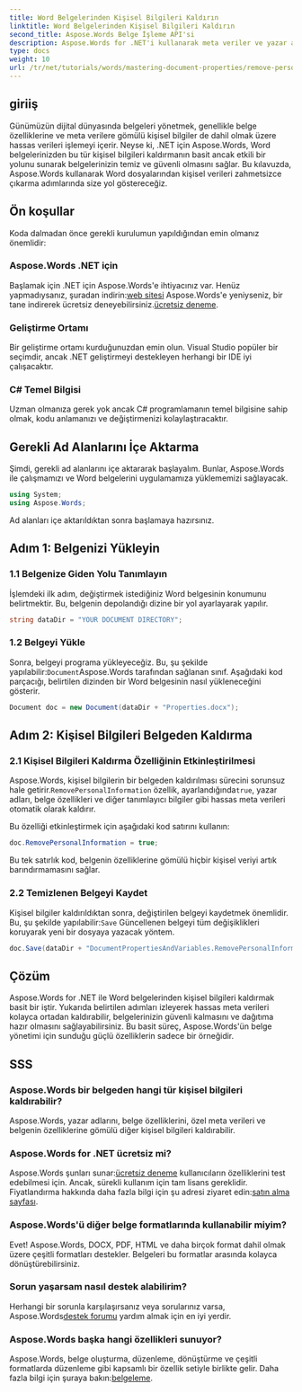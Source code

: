 ```yaml
---
title: Word Belgelerinden Kişisel Bilgileri Kaldırın
linktitle: Word Belgelerinden Kişisel Bilgileri Kaldırın
second_title: Aspose.Words Belge İşleme API'si
description: Aspose.Words for .NET'i kullanarak meta veriler ve yazar ayrıntıları da dahil olmak üzere kişisel bilgilerinizi Word belgelerinizden nasıl kaldıracağınızı öğrenin.
type: docs
weight: 10
url: /tr/net/tutorials/words/mastering-document-properties/remove-personal-information-word-document/
---
```

## giriiş

Günümüzün dijital dünyasında belgeleri yönetmek, genellikle belge özelliklerine ve meta verilere gömülü kişisel bilgiler de dahil olmak üzere hassas verileri işlemeyi içerir. Neyse ki, .NET için Aspose.Words, Word belgelerinizden bu tür kişisel bilgileri kaldırmanın basit ancak etkili bir yolunu sunarak belgelerinizin temiz ve güvenli olmasını sağlar. Bu kılavuzda, Aspose.Words kullanarak Word dosyalarından kişisel verileri zahmetsizce çıkarma adımlarında size yol göstereceğiz.

## Ön koşullar

Koda dalmadan önce gerekli kurulumun yapıldığından emin olmanız önemlidir:

### Aspose.Words .NET için

 Başlamak için .NET için Aspose.Words'e ihtiyacınız var. Henüz yapmadıysanız, şuradan indirin:[web sitesi](https://releases.aspose.com/words/net/) Aspose.Words'e yeniyseniz, bir tane indirerek ücretsiz deneyebilirsiniz.[ücretsiz deneme](https://releases.aspose.com/).

### Geliştirme Ortamı

Bir geliştirme ortamı kurduğunuzdan emin olun. Visual Studio popüler bir seçimdir, ancak .NET geliştirmeyi destekleyen herhangi bir IDE iyi çalışacaktır.

### C# Temel Bilgisi

Uzman olmanıza gerek yok ancak C# programlamanın temel bilgisine sahip olmak, kodu anlamanızı ve değiştirmenizi kolaylaştıracaktır.

## Gerekli Ad Alanlarını İçe Aktarma

Şimdi, gerekli ad alanlarını içe aktararak başlayalım. Bunlar, Aspose.Words ile çalışmamızı ve Word belgelerini uygulamamıza yüklememizi sağlayacak.

```csharp
using System;
using Aspose.Words;
```

Ad alanları içe aktarıldıktan sonra başlamaya hazırsınız.

## Adım 1: Belgenizi Yükleyin

### 1.1 Belgenize Giden Yolu Tanımlayın

İşlemdeki ilk adım, değiştirmek istediğiniz Word belgesinin konumunu belirtmektir. Bu, belgenin depolandığı dizine bir yol ayarlayarak yapılır.

```csharp
string dataDir = "YOUR DOCUMENT DIRECTORY";
```

### 1.2 Belgeyi Yükle

 Sonra, belgeyi programa yükleyeceğiz. Bu, şu şekilde yapılabilir:`Document`Aspose.Words tarafından sağlanan sınıf. Aşağıdaki kod parçacığı, belirtilen dizinden bir Word belgesinin nasıl yükleneceğini gösterir.

```csharp
Document doc = new Document(dataDir + "Properties.docx");
```

## Adım 2: Kişisel Bilgileri Belgeden Kaldırma

### 2.1 Kişisel Bilgileri Kaldırma Özelliğinin Etkinleştirilmesi

 Aspose.Words, kişisel bilgilerin bir belgeden kaldırılması sürecini sorunsuz hale getirir.`RemovePersonalInformation` özellik, ayarlandığında`true`, yazar adları, belge özellikleri ve diğer tanımlayıcı bilgiler gibi hassas meta verileri otomatik olarak kaldırır.

Bu özelliği etkinleştirmek için aşağıdaki kod satırını kullanın:

```csharp
doc.RemovePersonalInformation = true;
```

Bu tek satırlık kod, belgenin özelliklerine gömülü hiçbir kişisel veriyi artık barındırmamasını sağlar.

### 2.2 Temizlenen Belgeyi Kaydet

 Kişisel bilgiler kaldırıldıktan sonra, değiştirilen belgeyi kaydetmek önemlidir. Bu, şu şekilde yapılabilir:`Save` Güncellenen belgeyi tüm değişiklikleri koruyarak yeni bir dosyaya yazacak yöntem.

```csharp
doc.Save(dataDir + "DocumentPropertiesAndVariables.RemovePersonalInformation.docx");
```

## Çözüm

Aspose.Words for .NET ile Word belgelerinden kişisel bilgileri kaldırmak basit bir iştir. Yukarıda belirtilen adımları izleyerek hassas meta verileri kolayca ortadan kaldırabilir, belgelerinizin güvenli kalmasını ve dağıtıma hazır olmasını sağlayabilirsiniz. Bu basit süreç, Aspose.Words'ün belge yönetimi için sunduğu güçlü özelliklerin sadece bir örneğidir.

## SSS

### Aspose.Words bir belgeden hangi tür kişisel bilgileri kaldırabilir?

Aspose.Words, yazar adlarını, belge özelliklerini, özel meta verileri ve belgenin özelliklerine gömülü diğer kişisel bilgileri kaldırabilir.

### Aspose.Words for .NET ücretsiz mi?

 Aspose.Words şunları sunar:[ücretsiz deneme](https://releases.aspose.com/) kullanıcıların özelliklerini test edebilmesi için. Ancak, sürekli kullanım için tam lisans gereklidir. Fiyatlandırma hakkında daha fazla bilgi için şu adresi ziyaret edin:[satın alma sayfası](https://purchase.aspose.com/buy).

### Aspose.Words'ü diğer belge formatlarında kullanabilir miyim?

Evet! Aspose.Words, DOCX, PDF, HTML ve daha birçok format dahil olmak üzere çeşitli formatları destekler. Belgeleri bu formatlar arasında kolayca dönüştürebilirsiniz.

### Sorun yaşarsam nasıl destek alabilirim?

 Herhangi bir sorunla karşılaşırsanız veya sorularınız varsa, Aspose.Words[destek forumu](https://forum.aspose.com/c/words/8) yardım almak için en iyi yerdir.

### Aspose.Words başka hangi özellikleri sunuyor?

 Aspose.Words, belge oluşturma, düzenleme, dönüştürme ve çeşitli formatlarda düzenleme gibi kapsamlı bir özellik setiyle birlikte gelir. Daha fazla bilgi için şuraya bakın:[belgeleme](https://reference.aspose.com/words/net/).